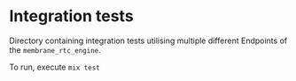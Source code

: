 # Integration tests

Directory containing integration tests utilising multiple different Endpoints
of the `membrane_rtc_engine`.

To run, execute `mix test`
